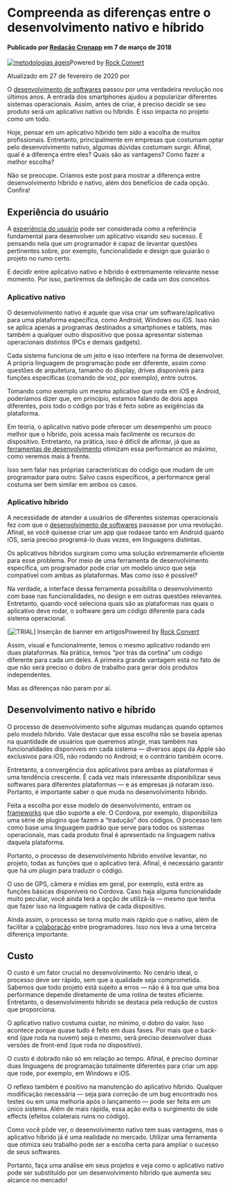 # Compreenda as diferenças entre o desenvolvimento nativo e híbrido

#### Publicado por [**Redação Cronapp**](https://blog.cronapp.io/author/redacao-cronapp/) em 7 de março de 2018

[![metodologias ágeis](https://blog.cronapp.io/wp-content/uploads/2020/04/abc58763-650a-4862-8fe5-ba1a1fe87cf4.jpg)](https://conteudo.cronapp.io/metodos-ageis?utm_medium=referral&utm_source=blog&utm_campaign=ebook_metodos_ageis)Powered by [Rock Convert](https://stage.rockcontent.com/br/plugin-de-conversao/?utm_medium=referral&utm_source=https%3A%2F%2Fblog.cronapp.io&utm_campaign=Powered_By_Link)

Atualizado em 27 de fevereiro de 2020 por

O [desenvolvimento de softwares](https://blog.cronapp.io/?p=29963) passou por uma verdadeira revolução nos últimos anos. A entrada dos smartphones ajudou a popularizar diferentes sistemas operacionais. Assim, antes de criar, é preciso decidir se seu produto será um aplicativo nativo ou híbrido. E isso impacta no projeto como um todo.

Hoje, pensar em um aplicativo híbrido tem sido a escolha de muitos profissionais. Entretanto, principalmente em empresas que costumam optar pelo desenvolvimento nativo, algumas dúvidas costumam surgir. Afinal, qual é a diferença entre eles? Quais são as vantagens? Como fazer a melhor escolha?

Não se preocupe. Criamos este post para mostrar a diferença entre desenvolvimento híbrido e nativo, além dos benefícios de cada opção. Confira!

## Experiência do usuário

A [experiência do usuário](https://blog.cronapp.io/?p=30769) pode ser considerada como a referência fundamental para desenvolver um aplicativo visando seu sucesso. É pensando nela que um programador é capaz de levantar questões pertinentes sobre, por exemplo, funcionalidade e design que guiarão o projeto no rumo certo.

E decidir entre aplicativo nativo e híbrido é extremamente relevante nesse momento. Por isso, partiremos da definição de cada um dos conceitos.

### Aplicativo nativo

O desenvolvimento nativo é aquele que visa criar um software/aplicativo para uma plataforma específica, como Android, Windows ou iOS. Isso não se aplica apenas a programas destinados a smartphones e tablets, mas também a qualquer outro dispositivo que possa apresentar sistemas operacionais distintos (PCs e demais gadgets).

Cada sistema funciona de um jeito e isso interfere na forma de desenvolver. A própria linguagem de programação pode ser diferente, assim como questões de arquitetura, tamanho do display, drives disponíveis para funções específicas (comando de voz, por exemplo), entre outros.

Tomando como exemplo um mesmo aplicativo que roda em iOS e Android, poderíamos dizer que, em princípio, estamos falando de dois apps diferentes, pois todo o código por trás é feito sobre as exigências da plataforma.

Em teoria, o aplicativo nativo pode oferecer um desempenho um pouco melhor que o híbrido, pois acessa mais facilmente os recursos do dispositivo. Entretanto, na prática, isso é difícil de afirmar, já que as [ferramentas de desenvolvimento](https://blog.cronapp.io/?p=31184) otimizam essa performance ao máximo, como veremos mais à frente.

Isso sem falar nas próprias características do código que mudam de um programador para outro. Salvo casos específicos, a performance geral costuma ser bem similar em ambos os casos.

### Aplicativo híbrido

A necessidade de atender a usuários de diferentes sistemas operacionais fez com que o [desenvolvimento de softwares](https://blog.cronapp.io/?p=30704) passasse por uma revolução. Afinal, se você quisesse criar um app que rodasse tanto em Android quanto iOS, seria preciso programá-lo duas vezes, em linguagens distintas.

Os aplicativos híbridos surgiram como uma solução extremamente eficiente para esse problema. Por meio de uma ferramenta de desenvolvimento específica, um programador pode criar um modelo único que seja compatível com ambas as plataformas. Mas como isso é possível?

Na verdade, a interface dessa ferramenta possibilita o desenvolvimento com base nas funcionalidades, no design e em outras questões relevantes. Entretanto, quando você seleciona quais são as plataformas nas quais o aplicativo deve rodar, o software gera um código diferente para cada sistema operacional.

[![[TRIAL\] Inserção de banner em artigos](https://blog.cronapp.io/wp-content/uploads/2019/10/cronapp-banner-blog.png)](https://acesso.cronapp.io/?utm_medium=referral&utm_source=blog&utm_campaign=banner_trial#/cadastrar)Powered by [Rock Convert](https://stage.rockcontent.com/br/plugin-de-conversao/?utm_medium=referral&utm_source=https%3A%2F%2Fblog.cronapp.io&utm_campaign=Powered_By_Link)

Assim, visual e funcionalmente, temos o mesmo aplicativo rodando em duas plataformas. Na prática, temos “por trás da cortina” um código diferente para cada um deles. A primeira grande vantagem está no fato de que não será preciso o dobro de trabalho para gerar dois produtos independentes.

Mas as diferenças não param por aí.

## Desenvolvimento nativo e híbrido

O processo de desenvolvimento sofre algumas mudanças quando optamos pelo modelo híbrido. Vale destacar que essa escolha não se baseia apenas na quantidade de usuários que queremos atingir, mas também nas funcionalidades disponíveis em cada sistema — diversos apps da Apple são exclusivos para iOS, não rodando no Android; e o contrário também ocorre.

Entretanto, a convergência dos aplicativos para ambas as plataformas é uma tendência crescente. É cada vez mais interessante disponibilizar seus softwares para diferentes plataformas — e as empresas já notaram isso. Portanto, é importante saber o que muda no desenvolvimento híbrido.

Feita a escolha por esse modelo de desenvolvimento, entram os [frameworks](https://blog.cronapp.io/?p=30809) que dão suporte a ele. O Cordova, por exemplo, disponibiliza uma série de plugins que fazem a “tradução” dos códigos. O processo tem como base uma linguagem padrão que serve para todos os sistemas operacionais, mas cada produto final é apresentado na linguagem nativa daquela plataforma.

Portanto, o processo de desenvolvimento híbrido envolve levantar, no projeto, todas as funções que o aplicativo terá. Afinal, é necessário garantir que há um plugin para traduzir o código.

O uso de GPS, câmera e mídias em geral, por exemplo, está entre as funções básicas disponíveis no Cordova. Caso haja alguma funcionalidade muito peculiar, você ainda terá a opção de utilizá-la — mesmo que tenha que fazer isso na linguagem nativa de cada dispositivo.

Ainda assim, o processo se torna muito mais rápido que o nativo, além de facilitar a [colaboração](https://blog.cronapp.io/?p=30211) entre programadores. Isso nos leva a uma terceira diferença importante.

## Custo

O custo é um fator crucial no desenvolvimento. No cenário ideal, o processo deve ser rápido, sem que a qualidade seja comprometida. Sabemos que todo projeto está sujeito a erros — não é à toa que uma boa performance depende diretamente de uma rotina de testes eficiente. Entretanto, o desenvolvimento híbrido se destaca pela redução de custos que proporciona.

O aplicativo nativo costuma custar, no mínimo, o dobro do valor. Isso acontece porque quase tudo é feito em duas fases. Por mais que o back-end (que roda na nuvem) seja o mesmo, será preciso desenvolver duas versões de front-end (que roda no dispositivo).

O custo é dobrado não só em relação ao tempo. Afinal, é preciso dominar duas linguagens de programação totalmente diferentes para criar um app que rode, por exemplo, em Windows e iOS.

O reflexo também é positivo na manutenção do aplicativo híbrido. Qualquer modificação necessária — seja para correção de um bug encontrado nos testes ou em uma melhoria após o lançamento — pode ser feita em um único sistema. Além de mais rápida, essa ação evita o surgimento de side effects (efeitos colaterais ruins no código).

Como você pôde ver, o desenvolvimento nativo tem suas vantagens, mas o aplicativo híbrido já é uma realidade no mercado. Utilizar uma ferramenta que otimiza seu trabalho pode ser a escolha certa para ampliar o sucesso de seus softwares.

Portanto, faça uma análise em seus projetos e veja como o aplicativo nativo pode ser substituído por um desenvolvimento híbrido que aumenta seu alcance no mercado!